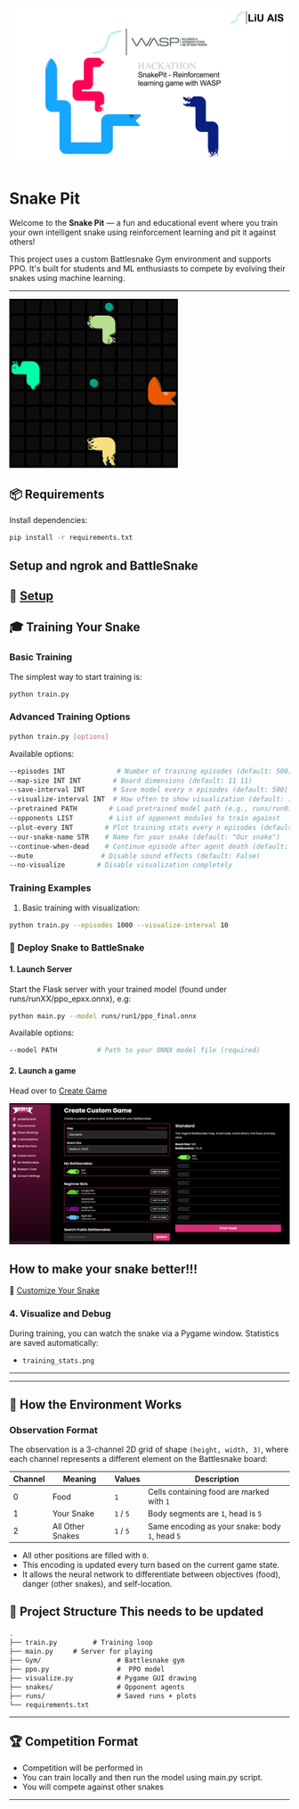 ![UI Example](docs/images/SnakePit.png)
# Snake Pit 

Welcome to the **Snake Pit** — a fun and educational event where you train your own intelligent snake using reinforcement learning and pit it against others!

This project uses a custom Battlesnake Gym environment and supports PPO. It's built for students and ML enthusiasts to compete by evolving their snakes using machine learning.

---
![Environment Visualization](docs/images/snakes.gif)



## 📦 Requirements
Install dependencies:
```bash
pip install -r requirements.txt
```

## Setup and ngrok and BattleSnake
🔧 [Setup](docs/setup.md)
---



## 🎓 Training Your Snake

### Basic Training

The simplest way to start training is:
```bash
python train.py
```

### Advanced Training Options

```bash
python train.py [options]
```

Available options:
```bash
--episodes INT             # Number of training episodes (default: 500)
--map-size INT INT        # Board dimensions (default: 11 11)
--save-interval INT       # Save model every n episodes (default: 500)
--visualize-interval INT  # How often to show visualization (default: 10)
--pretrained PATH        # Load pretrained model path (e.g., runs/run01/ppo_final.pt)
--opponents LIST         # List of opponent modules to train against
--plot-every INT        # Plot training stats every n episodes (default: 100)
--our-snake-name STR    # Name for your snake (default: "Our snake")
--continue-when-dead    # Continue episode after agent death (default: False)
--mute                 # Disable sound effects (default: False)
--no-visualize        # Disable visualization completely
```

### Training Examples

1. Basic training with visualization:
```bash
python train.py --episodes 1000 --visualize-interval 10
```

### 🚀 Deploy Snake to BattleSnake

#### 1. Launch Server
Start the Flask server with your trained model (found under runs/runXX/ppo_epxx.onnx), e.g:
```bash
python main.py --model runs/run1/ppo_final.onnx 
```

Available options:
```bash
--model PATH          # Path to your ONNX model file (required)            # Enable debug mode
```

#### 2. Launch a game

Head over to [Create Game](https://play.battlesnake.com/account/games/create)


![battle](docs/images/game.png)

##  How to make your snake better!!!
🔧 [Customize Your Snake](docs/customization.md)


### 4. Visualize and Debug

During training, you can watch the snake via a Pygame window. Statistics are saved automatically:
- `training_stats.png`

---


---

## 🧪 How the Environment Works
### Observation Format

The observation is a 3-channel 2D grid of shape `(height, width, 3)`, where each channel represents a different element on the Battlesnake board:

| Channel | Meaning            | Values     | Description                                                  |
|---------|--------------------|------------|--------------------------------------------------------------|
| 0       | Food               | `1`        | Cells containing food are marked with `1`                   |
| 1       | Your Snake         | `1` / `5`  | Body segments are `1`, head is `5`                          |
| 2       | All Other Snakes   | `1` / `5`  | Same encoding as your snake: body `1`, head `5`             |

- All other positions are filled with `0`.
- This encoding is updated every turn based on the current game state.
- It allows the neural network to differentiate between objectives (food), danger (other snakes), and self-location.




## 📁 Project Structure This needs to be updated

```
.
├── train.py         # Training loop
├── main.py     # Server for playing
├── Gym/                   # Battlesnake gym
├── ppo.py                 #  PPO model 
├── visualize.py           # Pygame GUI drawing
├── snakes/                # Opponent agents
├── runs/                  # Saved runs + plots
└── requirements.txt
```

---

## 🏆 Competition Format

- Competition will be performed in 
- You can train locally and then run the model using main.py script.
- You will compete against other snakes

---

